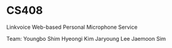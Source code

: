 # CS408 

Linkvoice
Web-based Personal Microphone Service

Team:
Youngbo Shim
Hyeongi Kim
Jaryoung Lee
Jaemoon Sim
